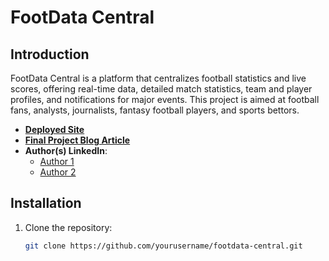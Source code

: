 # FootData Central

## Introduction
FootData Central is a platform that centralizes football statistics and live scores, offering real-time data, detailed match statistics, team and player profiles, and notifications for major events. This project is aimed at football fans, analysts, journalists, fantasy football players, and sports bettors.

- **[Deployed Site](http://your-deployed-site-url.com)**
- **[Final Project Blog Article](http://your-blog-article-url.com)**
- **Author(s) LinkedIn**: 
  - [Author 1](https://www.linkedin.com/in/author1)
  - [Author 2](https://www.linkedin.com/in/author2)

## Installation
1. Clone the repository:
   ```bash
   git clone https://github.com/yourusername/footdata-central.git
